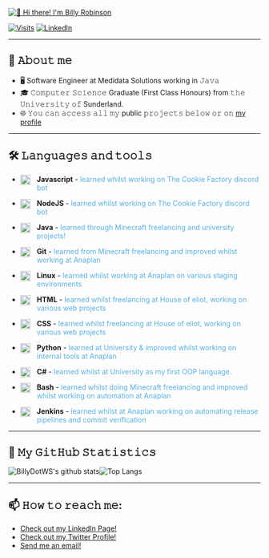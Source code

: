 [<img src="https://i.imgur.com/U1Ik1mD.png" alt="👋 Hi there! I'm Billy Robinson" title="👋 Hi there! I'm Billy Robinson"/>](https://billy.ws/)

<a href="https://github.com/BillyDotWS" target="_blank"><img alt="Visits" src="https://badges.strrl.dev/visits/billydotws/billydotws"/></a> <a href="https://linkedin.com/in/billy-robinson-developer" target="_blank"><img alt="LinkedIn" src="https://img.shields.io/badge/-LinkedIn-0077B5?style=flat-square&logo=Linkedin&logoColor=white"></a>

---

## :book: 𝙰𝚋𝚘𝚞𝚝 𝚖𝚎
- 🖥 Software Engineer at Medidata Solutions working in 𝙹𝚊𝚟𝚊
- 🎓 𝙲𝚘𝚖𝚙𝚞𝚝𝚎𝚛 𝚂𝚌𝚒𝚎𝚗𝚌𝚎 Graduate (First Class Honours) from 𝚝𝚑𝚎 𝚄𝚗𝚒𝚟𝚎𝚛𝚜𝚒𝚝𝚢 𝚘𝚏 Sunderland.
- 🌐 𝚈𝚘𝚞 𝚌𝚊𝚗 𝚊𝚌𝚌𝚎𝚜𝚜 𝚊𝚕𝚕 𝚖𝚢 public 𝚙𝚛𝚘𝚓𝚎𝚌𝚝𝚜 𝚋𝚎𝚕𝚘𝚠 𝚘𝚛 𝚘𝚗 [my profile](https://github.com/BillyDotWS?tab=repositories)

---
## 🛠️ 𝙻𝚊𝚗𝚐𝚞𝚊𝚐𝚎𝚜 𝚊𝚗𝚍 𝚝𝚘𝚘𝚕𝚜
- <img align="left" alt="JavaScript" width="20px" style="padding-right:10px;" src="https://cdn.jsdelivr.net/gh/devicons/devicon/icons/javascript/javascript-plain.svg" />**Javascript** - <span style="color:#59afe1">learned whilst working on The Cookie Factory discord bot</span>

- <img align="left" alt="NodeJS" width="20px" style="padding-right:10px;" src="https://cdn.jsdelivr.net/gh/devicons/devicon/icons/nodejs/nodejs-original.svg" />**NodeJS** - <span style="color:#59afe1">learned whilst working on The Cookie Factory discord bot</span>

- <img align="left" alt="Java" width="20px" style="padding-right:10px;" src="https://cdn.jsdelivr.net/gh/devicons/devicon/icons/java/java-original.svg"/>**Java** - <span style="color:#59afe1">learned through Minecraft freelancing and university projects!</span>

- <img align="left" alt="Git" width="20px" style="padding-right:10px;" src="https://cdn.jsdelivr.net/gh/devicons/devicon/icons/git/git-original.svg" />**Git** - <span style="color:#59afe1">learned from Minecraft freelancing and improved whilst working at Anaplan</span>

- <img align="left" alt="Linux" width="20px" style="padding-right:10px;" src="https://cdn.jsdelivr.net/gh/devicons/devicon/icons/linux/linux-original.svg" />**Linux** - <span style="color:#59afe1">learned whilst working at Anaplan on various staging environments</span>

- <img align="left" alt="HTML" width="20px" style="padding-right:10px;" src="https://cdn.jsdelivr.net/gh/devicons/devicon/icons/html5/html5-plain.svg" />**HTML** - <span style="color:#59afe1">learned whilst freelancing at House of eliot, working on various web projects</span>

- <img align="left" alt="CSS" width="20px" style="padding-right:10px;" src="https://cdn.jsdelivr.net/gh/devicons/devicon/icons/css3/css3-plain.svg" />**CSS** - <span style="color:#59afe1">learned whilst freelancing at House of eliot, working on various web projects</span>

- <img align="left" alt="Python" width="20px" style="padding-right:10px;" src="https://cdn.jsdelivr.net/gh/devicons/devicon/icons/python/python-plain.svg" />**Python** - <span style="color:#59afe1">learned at University & improved whilst working on internal tools at Anaplan</span>

- <img align="left" alt="C#" width="20px" style="padding-right:10px;" src="https://cdn.jsdelivr.net/gh/devicons/devicon/icons/csharp/csharp-original.svg" />**C#** - <span style="color:#59afe1">learned whilst at University as my first OOP language.</span>

- <img align="left" alt="Bash" width="20px" style="padding-right:10px;" src="https://cdn.jsdelivr.net/gh/devicons/devicon/icons/bash/bash-original.svg" />**Bash** - <span style="color:#59afe1">learned whilst doing Minecraft freelancing and improved whilst working on automation at Anaplan</span>

- <img align="left" alt="Jenkins" width="20px" style="padding-right:10px;" src="https://cdn.jsdelivr.net/gh/devicons/devicon/icons/jenkins/jenkins-original.svg" />**Jenkins** - <span style="color:#59afe1">learned whilst at Anaplan working on automating release pipelines and commit verification</span>

---

## :thought_balloon: 𝙼𝚢 𝙶𝚒𝚝𝙷𝚞𝚋 𝚂𝚝𝚊𝚝𝚒𝚜𝚝𝚒𝚌𝚜
![BillyDotWS's github stats](https://raw.githubusercontent.com/CookieBilly/github-stats/master/generated/overview.svg)![Top Langs](https://raw.githubusercontent.com/CookieBilly/github-stats/master/generated/languages.svg)
 
---
  
## 📫 𝙷𝚘𝚠 𝚝𝚘 𝚛𝚎𝚊𝚌𝚑 𝚖𝚎:
- [Check out my LinkedIn Page!](https://linkedin.com/in/billy-robinson-developer)
- [Check out my Twitter Profile!](https://twitter.com/BillyDotWS)
- [Send me an email!](mailto:hello@billy.ws)


